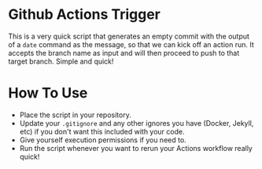 # Github Actions Trigger

This is a very quick script that generates an empty commit with the output of a `date` command as the message, so that we can kick off an action run. It accepts the branch name as input and will then proceed to push to that target branch. Simple and quick!

# How To Use

* Place the script in your repository.
* Update your `.gitignore` and any other ignores you have (Docker, Jekyll, etc) if you don't want this included with your code.
* Give yourself execution permissions if you need to.
* Run the script whenever you want to rerun your Actions workflow really quick!

